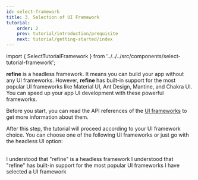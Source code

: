 ```yaml
---
id: select-framework
title: 3. Selection of UI Framework
tutorial:
    order: 2
    prev: tutorial/introduction/prequisite
    next: tutorial/getting-started/index
---
```


import { SelectTutorialFramework } from '../../../src/components/select-tutorial-framework';

**refine** is a headless framework. It means you can build your app without any UI frameworks. However, **refine** has built-in support for the most popular UI frameworks like Material UI, Ant Design, Mantine, and Chakra UI. You can speed up your app UI development with these powerful frameworks.

Before you start, you can read the API references of the [UI frameworks](/docs/api-reference/) to get more information about them.

After this step, the tutorial will proceed according to your UI framework choice. You can choose one of the following UI frameworks or just go with the headless UI option:

<SelectTutorialFramework />

<br/>

<Checklist>

<ChecklistItem id="select-framework">
I understood that "refine" is a headless framework
</ChecklistItem>
<ChecklistItem id="select-framework-2">
I understood that "refine" has built-in support for the most popular UI frameworks
</ChecklistItem>
<ChecklistItem id="select-framework-3">
I have selected a UI framework
</ChecklistItem>

</Checklist>
